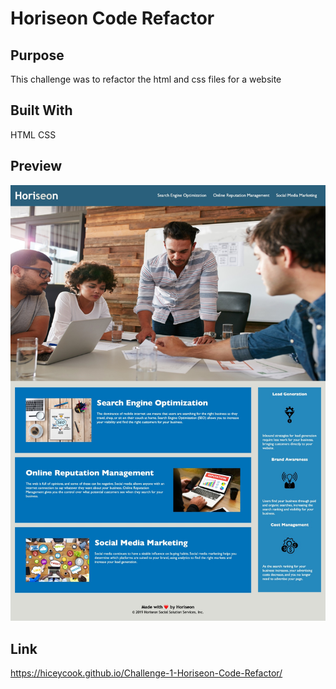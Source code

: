 # Horiseon Code Refactor

## Purpose
This challenge was to refactor the html and css files for a website

## Built With
HTML
CSS

## Preview
![Screenshot](assets/images/horiseon-screenshot.jpg)

## Link
https://hiceycook.github.io/Challenge-1-Horiseon-Code-Refactor/

